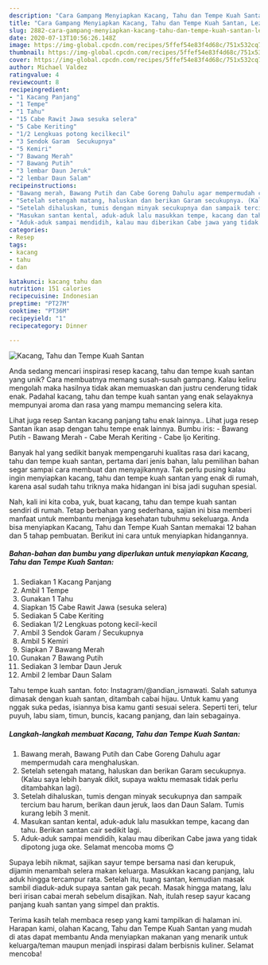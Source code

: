 ```yaml
---
description: "Cara Gampang Menyiapkan Kacang, Tahu dan Tempe Kuah Santan, Lezat"
title: "Cara Gampang Menyiapkan Kacang, Tahu dan Tempe Kuah Santan, Lezat"
slug: 2882-cara-gampang-menyiapkan-kacang-tahu-dan-tempe-kuah-santan-lezat
date: 2020-07-13T10:56:26.148Z
image: https://img-global.cpcdn.com/recipes/5ffef54e83f4d68c/751x532cq70/kacang-tahu-dan-tempe-kuah-santan-foto-resep-utama.jpg
thumbnail: https://img-global.cpcdn.com/recipes/5ffef54e83f4d68c/751x532cq70/kacang-tahu-dan-tempe-kuah-santan-foto-resep-utama.jpg
cover: https://img-global.cpcdn.com/recipes/5ffef54e83f4d68c/751x532cq70/kacang-tahu-dan-tempe-kuah-santan-foto-resep-utama.jpg
author: Michael Valdez
ratingvalue: 4
reviewcount: 8
recipeingredient:
- "1 Kacang Panjang"
- "1 Tempe"
- "1 Tahu"
- "15 Cabe Rawit Jawa sesuka selera"
- "5 Cabe Keriting"
- "1/2 Lengkuas potong kecilkecil"
- "3 Sendok Garam  Secukupnya"
- "5 Kemiri"
- "7 Bawang Merah"
- "7 Bawang Putih"
- "3 lembar Daun Jeruk"
- "2 lembar Daun Salam"
recipeinstructions:
- "Bawang merah, Bawang Putih dan Cabe Goreng Dahulu agar mempermudah cara menghaluskan."
- "Setelah setengah matang, haluskan dan berikan Garam secukupnya. (Kalau saya lebih banyak dikit, supaya waktu memasak tidak perlu ditambahkan lagi)."
- "Setelah dihaluskan, tumis dengan minyak secukupnya dan sampaik tercium bau harum, berikan daun jeruk, laos dan Daun Salam. Tumis kurang lebih 3 menit."
- "Masukan santan kental, aduk-aduk lalu masukkan tempe, kacang dan tahu. Berikan santan cair sedikit lagi."
- "Aduk-aduk sampai mendidih, kalau mau diberikan Cabe jawa yang tidak dipotong juga oke. Selamat mencoba moms 😊"
categories:
- Resep
tags:
- kacang
- tahu
- dan

katakunci: kacang tahu dan 
nutrition: 151 calories
recipecuisine: Indonesian
preptime: "PT27M"
cooktime: "PT36M"
recipeyield: "1"
recipecategory: Dinner

---
```



![Kacang, Tahu dan Tempe Kuah Santan](https://img-global.cpcdn.com/recipes/5ffef54e83f4d68c/751x532cq70/kacang-tahu-dan-tempe-kuah-santan-foto-resep-utama.jpg)

Anda sedang mencari inspirasi resep kacang, tahu dan tempe kuah santan yang unik? Cara membuatnya memang susah-susah gampang. Kalau keliru mengolah maka hasilnya tidak akan memuaskan dan justru cenderung tidak enak. Padahal kacang, tahu dan tempe kuah santan yang enak selayaknya mempunyai aroma dan rasa yang mampu memancing selera kita.

Lihat juga resep Santan kacang panjang tahu enak lainnya.. Lihat juga resep Santan ikan asap dengan tahu tempe enak lainnya. Bumbu iris: - Bawang Putih - Bawang Merah - Cabe Merah Keriting - Cabe Ijo Keriting.

Banyak hal yang sedikit banyak mempengaruhi kualitas rasa dari kacang, tahu dan tempe kuah santan, pertama dari jenis bahan, lalu pemilihan bahan segar sampai cara membuat dan menyajikannya. Tak perlu pusing kalau ingin menyiapkan kacang, tahu dan tempe kuah santan yang enak di rumah, karena asal sudah tahu triknya maka hidangan ini bisa jadi suguhan spesial.


Nah, kali ini kita coba, yuk, buat kacang, tahu dan tempe kuah santan sendiri di rumah. Tetap berbahan yang sederhana, sajian ini bisa memberi manfaat untuk membantu menjaga kesehatan tubuhmu sekeluarga. Anda bisa menyiapkan Kacang, Tahu dan Tempe Kuah Santan memakai 12 bahan dan 5 tahap pembuatan. Berikut ini cara untuk menyiapkan hidangannya.

<!--inarticleads1-->

##### Bahan-bahan dan bumbu yang diperlukan untuk menyiapkan Kacang, Tahu dan Tempe Kuah Santan:

1. Sediakan 1 Kacang Panjang
1. Ambil 1 Tempe
1. Gunakan 1 Tahu
1. Siapkan 15 Cabe Rawit Jawa (sesuka selera)
1. Sediakan 5 Cabe Keriting
1. Sediakan 1/2 Lengkuas potong kecil-kecil
1. Ambil 3 Sendok Garam / Secukupnya
1. Ambil 5 Kemiri
1. Siapkan 7 Bawang Merah
1. Gunakan 7 Bawang Putih
1. Sediakan 3 lembar Daun Jeruk
1. Ambil 2 lembar Daun Salam


Tahu tempe kuah santan. foto: Instagram/@andian_ismawati. Salah satunya dimasak dengan kuah santan, ditambah cabai hijau. Untuk kamu yang nggak suka pedas, isiannya bisa kamu ganti sesuai selera. Seperti teri, telur puyuh, labu siam, timun, buncis, kacang panjang, dan lain sebagainya. 

<!--inarticleads2-->

##### Langkah-langkah membuat Kacang, Tahu dan Tempe Kuah Santan:

1. Bawang merah, Bawang Putih dan Cabe Goreng Dahulu agar mempermudah cara menghaluskan.
1. Setelah setengah matang, haluskan dan berikan Garam secukupnya. (Kalau saya lebih banyak dikit, supaya waktu memasak tidak perlu ditambahkan lagi).
1. Setelah dihaluskan, tumis dengan minyak secukupnya dan sampaik tercium bau harum, berikan daun jeruk, laos dan Daun Salam. Tumis kurang lebih 3 menit.
1. Masukan santan kental, aduk-aduk lalu masukkan tempe, kacang dan tahu. Berikan santan cair sedikit lagi.
1. Aduk-aduk sampai mendidih, kalau mau diberikan Cabe jawa yang tidak dipotong juga oke. Selamat mencoba moms 😊


Supaya lebih nikmat, sajikan sayur tempe bersama nasi dan kerupuk, dijamin menambah selera makan keluarga. Masukkan kacang panjang, lalu aduk hingga tercampur rata. Setelah itu, tuang santan, kemudian masak sambil diaduk-aduk supaya santan gak pecah. Masak hingga matang, lalu beri irisan cabai merah sebelum disajikan. Nah, itulah resep sayur kacang panjang kuah santan yang simpel dan praktis. 

Terima kasih telah membaca resep yang kami tampilkan di halaman ini. Harapan kami, olahan Kacang, Tahu dan Tempe Kuah Santan yang mudah di atas dapat membantu Anda menyiapkan makanan yang menarik untuk keluarga/teman maupun menjadi inspirasi dalam berbisnis kuliner. Selamat mencoba!
